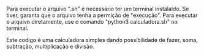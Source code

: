 Para executar o arquivo ".sh" é necessário ter um terminal instalaldo. Se tiver, garanta que o arquivo tenha a permição de "execução".
Para executar o arquivo diretamente, use o comando "python3 calculadora.sh" no terminal.

Este codigo é uma calculadora simples dando possibilidade de fazer, soma, subtração, multiplicação e divisão.
